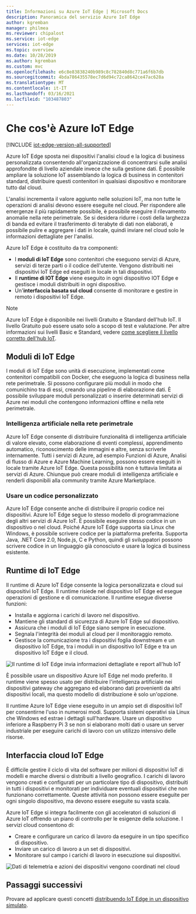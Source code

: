 ```yaml
---
title: Informazioni su Azure IoT Edge | Microsoft Docs
description: Panoramica del servizio Azure IoT Edge
author: kgremban
manager: philmea
ms.reviewer: chipalost
ms.service: iot-edge
services: iot-edge
ms.topic: overview
ms.date: 10/28/2019
ms.author: kgremban
ms.custom: mvc
ms.openlocfilehash: e6c8e83838240b989c8c782840d8c771a6f6b7db
ms.sourcegitcommit: 4bda786435578ec7d6d94c72ca8642ce47ac628a
ms.translationtype: MT
ms.contentlocale: it-IT
ms.lasthandoff: 03/16/2021
ms.locfileid: "103487803"
---
```

# <a name="what-is-azure-iot-edge"></a>Che cos'è Azure IoT Edge

[!INCLUDE [iot-edge-version-all-supported](../../includes/iot-edge-version-all-supported.md)]

Azure IoT Edge sposta nei dispositivi l'analisi cloud e la logica di business personalizzata consentendo all'organizzazione di concentrarsi sulle analisi approfondite di livello aziendale invece che sulla gestione dati. È possibile ampliare la soluzione IoT assemblando la logica di business in contenitori standard, distribuire questi contenitori in qualsiasi dispositivo e monitorare tutto dal cloud.

L'analisi incrementa il valore aggiunto nelle soluzioni IoT, ma non tutte le operazioni di analisi devono essere eseguite nel cloud. Per rispondere alle emergenze il più rapidamente possibile, è possibile eseguire il rilevamento anomalie nella rete perimetrale. Se si desidera ridurre i costi della larghezza di banda ed evitare il trasferimento di terabyte di dati non elaborati, è possibile pulire e aggregare i dati in locale, quindi inviare nel cloud solo le informazioni dettagliate per l'analisi.

Azure IoT Edge è costituito da tra componenti:

* I **moduli di IoT Edge** sono contenitori che eseguono servizi di Azure, servizi di terze parti o il codice dell'utente. Vengono distribuiti nei dispositivi IoT Edge ed eseguiti in locale in tali dispositivi.
* Il **runtime di IOT Edge** viene eseguito in ogni dispositivo IOT Edge e gestisce i moduli distribuiti in ogni dispositivo.
* Un'**interfaccia basata sul cloud** consente di monitorare e gestire in remoto i dispositivi IoT Edge.

>[!NOTE]
>Azure IoT Edge è disponibile nei livelli Gratuito e Standard dell'hub IoT. Il livello Gratuito può essere usato solo a scopo di test e valutazione. Per altre informazioni sui livelli Basic e Standard, vedere [come scegliere il livello corretto dell'hub IoT](../iot-hub/iot-hub-scaling.md).

## <a name="iot-edge-modules"></a>Moduli di IoT Edge

I moduli di IoT Edge sono unità di esecuzione, implementati come contenitori compatibili con Docker, che eseguono la logica di business nella rete perimetrale. Si possono configurare più moduli in modo che comunichino tra di essi, creando una pipeline di elaborazione dati. È possibile sviluppare moduli personalizzati o inserire determinati servizi di Azure nei moduli che contengono informazioni offline e nella rete perimetrale.

### <a name="artificial-intelligence-at-the-edge"></a>Intelligenza artificiale nella rete perimetrale

Azure IoT Edge consente di distribuire funzionalità di intelligenza artificiale di valore elevato, come elaborazione di eventi complessi, apprendimento automatico, riconoscimento delle immagini e altre, senza scriverle internamente. Tutti i servizi di Azure, ad esempio Funzioni di Azure, Analisi di flusso di Azure e Azure Machine Learning, possono essere eseguiti in locale tramite Azure IoT Edge. Questa possibilità non è tuttavia limitata ai servizi di Azure. Chiunque può creare moduli di intelligenza artificiale e renderli disponibili alla community tramite Azure Marketplace.

### <a name="bring-your-own-code"></a>Usare un codice personalizzato

Azure IoT Edge consente anche di distribuire il proprio codice nei dispositivi. Azure IoT Edge segue lo stesso modello di programmazione degli altri servizi di Azure IoT. È possibile eseguire stesso codice in un dispositivo o nel cloud. Poiché Azure IoT Edge supporta sia Linux che Windows, è possibile scrivere codice per la piattaforma preferita. Supporta Java, .NET Core 2.0, Node.js, C e Python, quindi gli sviluppatori possono scrivere codice in un linguaggio già conosciuto e usare la logica di business esistente.

## <a name="iot-edge-runtime"></a>Runtime di IoT Edge

Il runtime di Azure IoT Edge consente la logica personalizzata e cloud sui dispositivi IoT Edge. Il runtime risiede nel dispositivo IoT Edge ed esegue operazioni di gestione e di comunicazione. Il runtime esegue diverse funzioni:

* Installa e aggiorna i carichi di lavoro nel dispositivo.
* Mantiene gli standard di sicurezza di Azure IoT Edge sul dispositivo.
* Assicura che i moduli di IoT Edge siano sempre in esecuzione.
* Segnala l'integrità dei moduli al cloud per il monitoraggio remoto.
* Gestisce la comunicazione tra i dispositivi foglia downstream e un dispositivo IoT Edge, tra i moduli in un dispositivo IoT Edge e tra un dispositivo IoT Edge e il cloud.

![Il runtime di IoT Edge invia informazioni dettagliate e report all'hub IoT](./media/about-iot-edge/runtime.png)

È possibile usare un dispositivo Azure IoT Edge nel modo preferito. Il runtime viene spesso usato per distribuire l'intelligenza artificiale nei dispositivi gateway che aggregano ed elaborano dati provenienti da altri dispositivi locali, ma questo modello di distribuzione è solo un'opzione.

Il runtime Azure IoT Edge viene eseguito in un ampio set di dispositivi IoT per consentirne l'uso in numerosi modi. Supporta sistemi operativi sia Linux che Windows ed estrae i dettagli sull'hardware. Usare un dispositivo inferiore a Raspberry Pi 3 se non si elaborano molti dati o usare un server industriale per eseguire carichi di lavoro con un utilizzo intensivo delle risorse.

## <a name="iot-edge-cloud-interface"></a>Interfaccia cloud IoT Edge

È difficile gestire il ciclo di vita del software per milioni di dispositivi IoT di modelli e marche diversi o distribuiti a livello geografico. I carichi di lavoro vengono creati e configurati per un particolare tipo di dispositivo, distribuiti in tutti i dispositivi e monitorati per individuare eventuali dispositivi che non funzionano correttamente. Queste attività non possono essere eseguite per ogni singolo dispositivo, ma devono essere eseguite su vasta scala.

Azure IoT Edge si integra facilmente con gli acceleratori di soluzioni di Azure IoT offrendo un piano di controllo per le esigenze della soluzione. I servizi cloud consentono di:

* Creare e configurare un carico di lavoro da eseguire in un tipo specifico di dispositivo.
* Inviare un carico di lavoro a un set di dispositivi.
* Monitorare sul campo i carichi di lavoro in esecuzione sui dispositivi.

![Dati di telemetria e azioni dei dispositivi vengono coordinati nel cloud](./media/about-iot-edge/cloud-interface.png)

## <a name="next-steps"></a>Passaggi successivi

Provare ad applicare questi concetti [distribuendo IoT Edge in un dispositivo simulato](quickstart.md).
